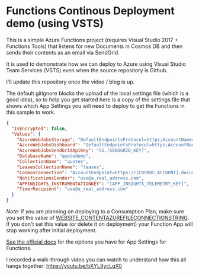 # Functions Continous Deployment demo (using VSTS)

This is a simple Azure Functions project (requires Visual Studio 2017 + Functions Tools) that listens for new Documents in Cosmos DB and then sends their contents as an email via SendGrid.

It is used to demonstrate how we can deploy to Azure using Visual Studio Team Services (VSTS) even when the source repository is Github.

I'll update this repository once the video / blog is up.

The default gitignore blocks the upload of the local settings file (which is a good idea), so to help you get started here is a copy of the settings file that shows which App Settings you will need to deploy to get the Functions in this sample to work.

```json
{
  "IsEncrypted": false,
  "Values": {
    "AzureWebJobsStorage": "DefaultEndpointsProtocol=https;AccountName=[ACCOUNT_NAME];AccountKey=[ACCOUNT_KEY]",
    "AzureWebJobsDashboard": "DefaultEndpointsProtocol=https;AccountName=[ACCOUNT_NAME];AccountKey=[ACCOUNT_KEY]",
    "AzureWebJobsSendGridApiKey": "SG.[SENDGRID_KEY]",
    "DatabaseName": "quotedemo",
    "CollectionName": "quotes",
    "LeasesCollectionName": "leases",
    "CosmosConnection": "AccountEndpoint=https://[COSMOS_ACCOUNT].documents.azure.com:443/;AccountKey=[COSMOS_KEY]",
    "NotificationsSender": "use@a_real_address.com",
    "APPINSIGHTS_INSTRUMENTATIONKEY": "[APP_INSIGHTS_TELEMETRY_KEY]",
    "TimerRecipient": "use@a_real_address.com"
  }
}
```

*Note:* if you are planning on deploying to a Consumption Plan, make sure you set the value of [WEBSITE_CONTENTAZUREFILECONNECTIONSTRING](https://docs.microsoft.com/en-us/azure/azure-functions/functions-app-settings#websitecontentazurefileconnectionstring). If you don't set this value (or delete it on deployment) your Function App will stop working after initial deployment.

[See the official docs](https://docs.microsoft.com/en-us/azure/azure-functions/functions-app-settings) for the options you have for App Settings for Functions.

I recorded a walk-through video you can watch to understand how this all hangs together: https://youtu.be/bXYL8ycLqX0
